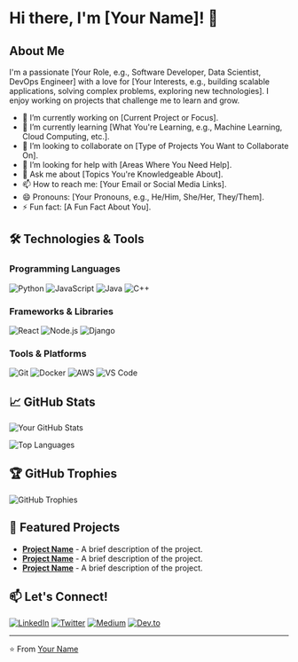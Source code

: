 # Hi there, I'm [Your Name]! 👋

## About Me
I'm a passionate [Your Role, e.g., Software Developer, Data Scientist, DevOps Engineer] with a love for [Your Interests, e.g., building scalable applications, solving complex problems, exploring new technologies]. I enjoy working on projects that challenge me to learn and grow.

- 🔭 I’m currently working on [Current Project or Focus].
- 🌱 I’m currently learning [What You're Learning, e.g., Machine Learning, Cloud Computing, etc.].
- 👯 I’m looking to collaborate on [Type of Projects You Want to Collaborate On].
- 🤔 I’m looking for help with [Areas Where You Need Help].
- 💬 Ask me about [Topics You're Knowledgeable About].
- 📫 How to reach me: [Your Email or Social Media Links].
- 😄 Pronouns: [Your Pronouns, e.g., He/Him, She/Her, They/Them].
- ⚡ Fun fact: [A Fun Fact About You].

## 🛠️ Technologies & Tools

### Programming Languages
![Python](https://img.shields.io/badge/-Python-3776AB?style=flat&logo=python&logoColor=white)
![JavaScript](https://img.shields.io/badge/-JavaScript-F7DF1E?style=flat&logo=javascript&logoColor=black)
![Java](https://img.shields.io/badge/-Java-007396?style=flat&logo=java&logoColor=white)
![C++](https://img.shields.io/badge/-C++-00599C?style=flat&logo=c%2B%2B&logoColor=white)

### Frameworks & Libraries
![React](https://img.shields.io/badge/-React-61DAFB?style=flat&logo=react&logoColor=black)
![Node.js](https://img.shields.io/badge/-Node.js-339933?style=flat&logo=node.js&logoColor=white)
![Django](https://img.shields.io/badge/-Django-092E20?style=flat&logo=django&logoColor=white)

### Tools & Platforms
![Git](https://img.shields.io/badge/-Git-F05032?style=flat&logo=git&logoColor=white)
![Docker](https://img.shields.io/badge/-Docker-2496ED?style=flat&logo=docker&logoColor=white)
![AWS](https://img.shields.io/badge/-AWS-232F3E?style=flat&logo=amazon-aws&logoColor=white)
![VS Code](https://img.shields.io/badge/-VS%20Code-007ACC?style=flat&logo=visual-studio-code&logoColor=white)

## 📈 GitHub Stats

![Your GitHub Stats](https://github-readme-stats.vercel.app/api?username=yourusername&show_icons=true&theme=radical)

![Top Languages](https://github-readme-stats.vercel.app/api/top-langs/?username=yourusername&layout=compact&theme=radical)

## 🏆 GitHub Trophies

![GitHub Trophies](https://github-profile-trophy.vercel.app/?username=yourusername&theme=radical)

## 📂 Featured Projects

- **[Project Name](https://github.com/yourusername/project-repo)** - A brief description of the project.
- **[Project Name](https://github.com/yourusername/project-repo)** - A brief description of the project.
- **[Project Name](https://github.com/yourusername/project-repo)** - A brief description of the project.

## 📫 Let's Connect!

[![LinkedIn](https://img.shields.io/badge/-LinkedIn-0077B5?style=flat&logo=linkedin&logoColor=white)](https://www.linkedin.com/in/yourprofile/)
[![Twitter](https://img.shields.io/badge/-Twitter-1DA1F2?style=flat&logo=twitter&logoColor=white)](https://twitter.com/yourhandle)
[![Medium](https://img.shields.io/badge/-Medium-12100E?style=flat&logo=medium&logoColor=white)](https://medium.com/@yourhandle)
[![Dev.to](https://img.shields.io/badge/-Dev.to-0A0A0A?style=flat&logo=dev.to&logoColor=white)](https://dev.to/yourhandle)

---

⭐️ From [Your Name](https://github.com/yourusername)
